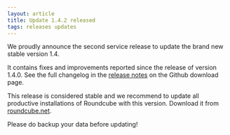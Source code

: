 ```yaml
---
layout: article
title: Update 1.4.2 released
tags: releases updates
---
```

We proudly announce the second service release to update the brand new stable version 1.4.

It contains fixes and improvements reported since the release of version 1.4.0.
See the full changelog in the [release notes](https://github.com/roundcube/roundcubemail/releases/tag/1.4.2)
on the Github download page.

This release is considered stable and we recommend to update all productive installations
of Roundcube with this version. Download it from [roundcube.net](https://roundcube.net/download).

Please do backup your data before updating!

